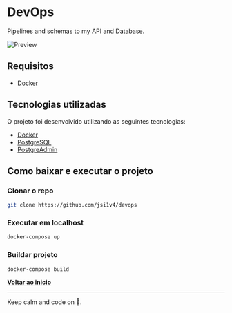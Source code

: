 # DevOps

Pipelines and schemas to my API and Database.

![**Preview**](preview.gif)

## Requisitos

- [Docker](https://www.docker.com)

## Tecnologias utilizadas

O projeto foi desenvolvido utilizando as seguintes tecnologias:

- [Docker](https://www.docker.com)
- [PostgreSQL](https://www.postgresql.org)
- [PostgreAdmin](https://www.pgadmin.org/)

## Como baixar e executar o projeto

### Clonar o repo

```sh
git clone https://github.com/jsi1v4/devops
```

### Executar em localhost

```sh
docker-compose up
```

### Buildar projeto

```sh
docker-compose build
```

[**Voltar ao inicio**](#devops)

---

Keep calm and code on 🤘.
